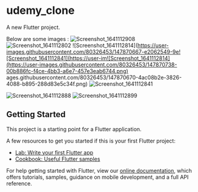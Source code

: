 # udemy_clone

A new Flutter project.

Below are some images :
![Screenshot_1641112908](https://user-images.githubusercontent.com/80326453/147870651-7d7de237-4270-46e4-ab0c-63b53c5fc01a.png)
![Screenshot_1641112802](https://user-images.githubusercontent.com/80326453/147870663-c8a27a6f-16fc-4f20-8665-b6293e889883.png)
![Screenshot_1641112814](https://user-images.githubusercontent.com/80326453/147870667-e2062549-9e![Screenshot_1641112841](https://user-im![Screenshot_1641112814](https://user-images.githubusercontent.com/80326453/147870738-00b886fc-f4ce-4bb3-a6e7-457e3eab6744.png)
ages.githubusercontent.com/80326453/147870670-4ac08b2e-3826-4088-b895-288d83e5c34f.png)
![Screenshot_1641112841](https://user-images.githubusercontent.com/80326453/147870741-f4173e6f-af68-4619-8a23-9046e518c7a9.png)

![Screenshot_1641112888](https://user-images.githubusercontent.com/80326453/147870678-3f932b1a-8efb-4956-81ed-02653f085fa7.png)
![Screenshot_1641112899](https://user-images.githubusercontent.com/80326453/147870680-64dca252-1f8a-46ca-9a43-74437e7c4bed.png)


## Getting Started

This project is a starting point for a Flutter application.

A few resources to get you started if this is your first Flutter project:

- [Lab: Write your first Flutter app](https://flutter.dev/docs/get-started/codelab)
- [Cookbook: Useful Flutter samples](https://flutter.dev/docs/cookbook)

For help getting started with Flutter, view our
[online documentation](https://flutter.dev/docs), which offers tutorials,
samples, guidance on mobile development, and a full API reference.
